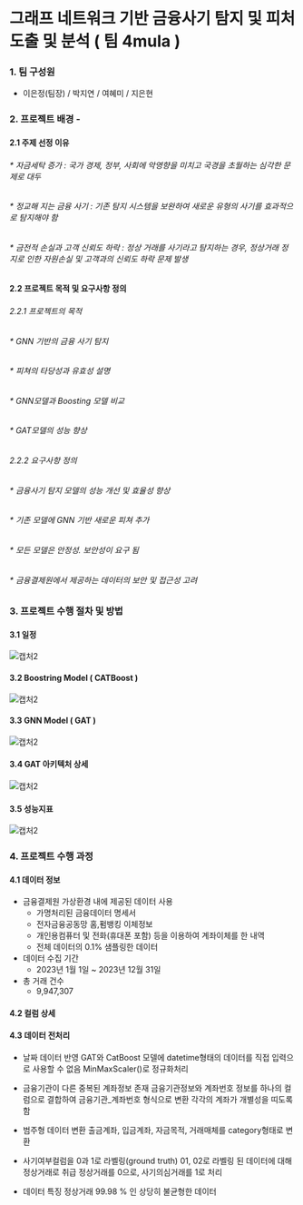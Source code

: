 # 그래프 네트워크 기반 금융사기 탐지 및 피처 도출 및 분석 ( 팀 4mula )
### 1. 팀 구성원
* 이은정(팀장) / 박지연 / 여혜미 / 지은현
  
### 2. 프로젝트 배경 - 
#### 2.1 주제 선정 이유
###### * 자금세탁 증가 : 국가 경제, 정부, 사회에 악영향을 미치고 국경을 초월하는 심각한 문제로 대두
###### * 정교해 지는 금융 사기 : 기존 탐지 시스템을 보완하여 새로운 유형의 사기를 효과적으로 탐지해야 함
###### * 금전적 손실과 고객 신뢰도 하락 : 정상 거래를 사기라고 탐지하는 경우, 정상거래 정지로 인한 자원손실 및 고객과의 신뢰도 하락 문제 발생

#### 2.2 프로젝트 목적 및 요구사항 정의
###### 2.2.1 프로젝트의 목적
###### * GNN 기반의 금융 사기 탐지
###### * 피쳐의 타당성과 유효성 설명
###### * GNN모델과 Boosting 모델 비교
###### * GAT모델의 성능 향상
###### 2.2.2 요구사항 정의
###### * 금융사기 탐지 모델의 성능 개선 및 효율성 향상
###### * 기존 모델에 GNN 기반 새로운 피쳐 추가
###### * 모든 모델은 안정성. 보안성이 요구 됨
###### * 금융결제원에서 제공하는 데이터의 보안 및 접근성 고려


### 3. 프로젝트 수행 절차 및 방법
#### 3.1 일정
![캡처2](https://github.com/user-attachments/assets/e0e6cf9a-25dd-425f-b643-2c94d2c8f097)

#### 3.2 Boostring Model ( CATBoost )
![캡처2](https://github.com/user-attachments/assets/38762259-f073-418a-8572-4cab02640332)

#### 3.3 GNN Model ( GAT )
![캡처2](https://github.com/user-attachments/assets/57fcd777-0cf8-45af-acfc-2629d43b132d)

#### 3.4 GAT 아키텍처 상세
![캡처2](https://github.com/user-attachments/assets/55b202f5-9101-4aba-96c7-57f3dfa974ad)

#### 3.5 성능지표
![캡처2](https://github.com/user-attachments/assets/55c07ef8-999e-47b6-a669-a02e509a0377)

### 4. 프로젝트 수행 과정
#### 4.1 데이터 정보
* 금융결제원 가상환경 내에 제공된 데이터 사용
    * 가명처리된 금융데이터 명세서 
    * 전자금융공동망 홈,펌뱅킹 이체정보
    * 개인용컴퓨터 및 전화(휴대폰 포함) 등을 이용하여 계좌이체를 한 내역
    * 전체 데이터의 0.1% 샘플링한 데이터
* 데이터 수집 기간
    * 2023년 1월 1일 ~ 2023년 12월 31일
* 총 거래 건수
    * 9,947,307

#### 4.2 컬럼 상세


#### 4.3 데이터 전처리
* 날짜 데이터 반영
GAT와 CatBoost 모델에 datetime형태의 데이터를 직접 입력으로 사용할 수 없음 MinMaxScaler()로 정규화처리

* 금융기관이 다른 중복된 계좌정보 존재
금융기관정보와 계좌번호 정보를 하나의 컬럼으로 결합하여 금융기관_계좌번호 형식으로  변환
각각의 계좌가 개별성을 띠도록 함

* 범주형 데이터 변환
출금계좌, 입금계좌, 자금목적, 거래매체를 category형태로 변환

* 사기여부컬럼을 0과 1로 라벨링(ground truth)
01, 02로 라벨링 된 데이터에 대해 정상거래로 취급
정상거래를 0으로, 사기의심거래를 1로 처리

* 데이터 특징
정상거래 99.98 % 인  상당히 불균형한 데이터

